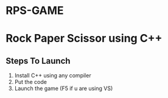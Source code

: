 # RPS-GAME
<h1>Rock Paper Scissor using C++</h1>
<h2>Steps To Launch </h2>
<ol>
  <li>Install C++ using any compiler</li>
  <li>Put the code </li>
  <li>Launch the game (F5 if u are using VS)</li>
</ol>
